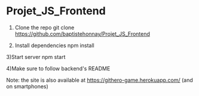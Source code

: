 # Projet_JS_Frontend

1) Clone the repo
git clone https://github.com/baptistehonnay/Projet_JS_Frontend

2) Install dependencies
npm install

3)Start server
npm start

4)Make sure to follow backend's README

Note: the site is also available at https://githero-game.herokuapp.com/ (and on smartphones)
